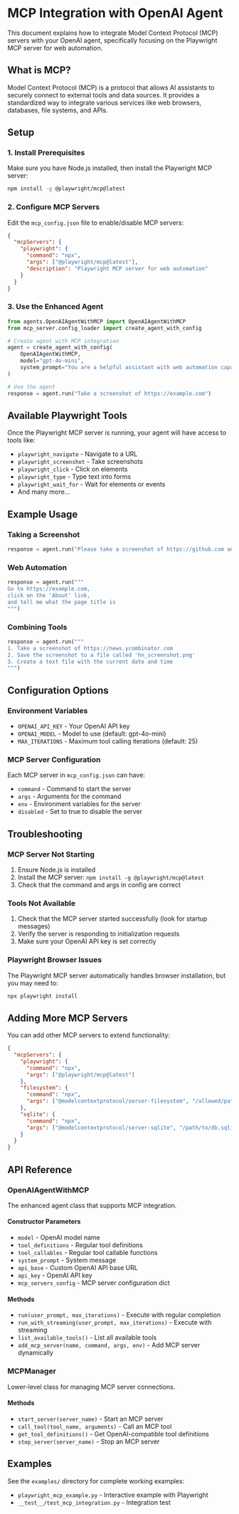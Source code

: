 # MCP Integration with OpenAI Agent

This document explains how to integrate Model Context Protocol (MCP) servers with your OpenAI agent, specifically focusing on the Playwright MCP server for web automation.

## What is MCP?

Model Context Protocol (MCP) is a protocol that allows AI assistants to securely connect to external tools and data sources. It provides a standardized way to integrate various services like web browsers, databases, file systems, and APIs.

## Setup

### 1. Install Prerequisites

Make sure you have Node.js installed, then install the Playwright MCP server:

```bash
npm install -g @playwright/mcp@latest
```

### 2. Configure MCP Servers

Edit the `mcp_config.json` file to enable/disable MCP servers:

```json
{
  "mcpServers": {
    "playwright": {
      "command": "npx",
      "args": ["@playwright/mcp@latest"],
      "description": "Playwright MCP server for web automation"
    }
  }
}
```

### 3. Use the Enhanced Agent

```python
from agents.OpenAIAgentWithMCP import OpenAIAgentWithMCP
from mcp_server.config_loader import create_agent_with_config

# Create agent with MCP integration
agent = create_agent_with_config(
    OpenAIAgentWithMCP,
    model="gpt-4o-mini",
    system_prompt="You are a helpful assistant with web automation capabilities."
)

# Use the agent
response = agent.run("Take a screenshot of https://example.com")
```

## Available Playwright Tools

Once the Playwright MCP server is running, your agent will have access to tools like:

- `playwright_navigate` - Navigate to a URL
- `playwright_screenshot` - Take screenshots
- `playwright_click` - Click on elements
- `playwright_type` - Type text into forms
- `playwright_wait_for` - Wait for elements or events
- And many more...

## Example Usage

### Taking a Screenshot

```python
response = agent.run("Please take a screenshot of https://github.com and save it")
```

### Web Automation

```python
response = agent.run("""
Go to https://example.com, 
click on the 'About' link, 
and tell me what the page title is
""")
```

### Combining Tools

```python
response = agent.run("""
1. Take a screenshot of https://news.ycombinator.com
2. Save the screenshot to a file called 'hn_screenshot.png'
3. Create a text file with the current date and time
""")
```

## Configuration Options

### Environment Variables

- `OPENAI_API_KEY` - Your OpenAI API key
- `OPENAI_MODEL` - Model to use (default: gpt-4o-mini)
- `MAX_ITERATIONS` - Maximum tool calling iterations (default: 25)

### MCP Server Configuration

Each MCP server in `mcp_config.json` can have:

- `command` - Command to start the server
- `args` - Arguments for the command
- `env` - Environment variables for the server
- `disabled` - Set to true to disable the server

## Troubleshooting

### MCP Server Not Starting

1. Ensure Node.js is installed
2. Install the MCP server: `npm install -g @playwright/mcp@latest`
3. Check that the command and args in config are correct

### Tools Not Available

1. Check that the MCP server started successfully (look for startup messages)
2. Verify the server is responding to initialization requests
3. Make sure your OpenAI API key is set correctly

### Playwright Browser Issues

The Playwright MCP server automatically handles browser installation, but you may need to:

```bash
npx playwright install
```

## Adding More MCP Servers

You can add other MCP servers to extend functionality:

```json
{
  "mcpServers": {
    "playwright": {
      "command": "npx",
      "args": ["@playwright/mcp@latest"]
    },
    "filesystem": {
      "command": "npx",
      "args": ["@modelcontextprotocol/server-filesystem", "/allowed/path"]
    },
    "sqlite": {
      "command": "npx",
      "args": ["@modelcontextprotocol/server-sqlite", "/path/to/db.sqlite"]
    }
  }
}
```

## API Reference

### OpenAIAgentWithMCP

The enhanced agent class that supports MCP integration.

#### Constructor Parameters

- `model` - OpenAI model name
- `tool_definitions` - Regular tool definitions
- `tool_callables` - Regular tool callable functions
- `system_prompt` - System message
- `api_base` - Custom OpenAI API base URL
- `api_key` - OpenAI API key
- `mcp_servers_config` - MCP server configuration dict

#### Methods

- `run(user_prompt, max_iterations)` - Execute with regular completion
- `run_with_streaming(user_prompt, max_iterations)` - Execute with streaming
- `list_available_tools()` - List all available tools
- `add_mcp_server(name, command, args, env)` - Add MCP server dynamically

### MCPManager

Lower-level class for managing MCP server connections.

#### Methods

- `start_server(server_name)` - Start an MCP server
- `call_tool(tool_name, arguments)` - Call an MCP tool
- `get_tool_definitions()` - Get OpenAI-compatible tool definitions
- `stop_server(server_name)` - Stop an MCP server

## Examples

See the `examples/` directory for complete working examples:

- `playwright_mcp_example.py` - Interactive example with Playwright
- `__test__/test_mcp_integration.py` - Integration test
